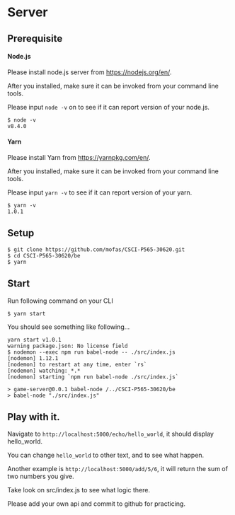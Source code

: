# Server


## Prerequisite

#### Node.js

Please install node.js server from https://nodejs.org/en/.

After you installed, make sure it can be invoked from your command line tools.

Please input `node -v` on to see if it can report version of your node.js.

```
$ node -v
v8.4.0
```

#### Yarn

Please install Yarn from https://yarnpkg.com/en/.

After you installed, make sure it can be invoked from your command line tools.

Please input `yarn -v` to see if it can report version of your yarn.

```
$ yarn -v
1.0.1
```

## Setup

```
$ git clone https://github.com/mofas/CSCI-P565-30620.git
$ cd CSCI-P565-30620/be
$ yarn
```

## Start

Run following command on your CLI
```
$ yarn start
```
You should see something like following...

```
yarn start v1.0.1
warning package.json: No license field
$ nodemon --exec npm run babel-node -- ./src/index.js
[nodemon] 1.12.1
[nodemon] to restart at any time, enter `rs`
[nodemon] watching: *.*
[nodemon] starting `npm run babel-node ./src/index.js`

> game-server@0.0.1 babel-node /../CSCI-P565-30620/be
> babel-node "./src/index.js"
```


## Play with it.

Navigate to `http://localhost:5000/echo/hello_world`, it should display hello_world.

You can change `hello_world` to other text, and to see what happen.

Another example is `http://localhost:5000/add/5/6`, it will return the sum of two numbers you give.

Take look on src/index.js to see what logic there.

Please add your own api and commit to github for practicing.











